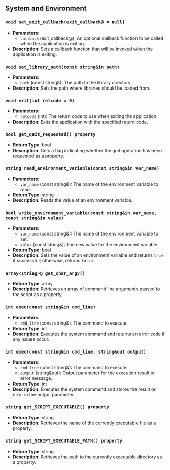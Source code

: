 ## System and Environment

### `void set_exit_callback(exit_callback@ = null)`
- **Parameters**:
  - `callback` (exit_callback@): An optional callback function to be called when the application is exiting.
- **Description**: Sets a callback function that will be invoked when the application is exiting.

### `void set_library_path(const string&in path)`
- **Parameters**:
  - `path` (const string&): The path to the library directory.
- **Description**: Sets the path where libraries should be loaded from.

### `void exit(int retcode = 0)`
- **Parameters**:
  - `retcode` (int): The return code to use when exiting the application.
- **Description**: Exits the application with the specified return code.

### `bool get_quit_requested() property`
- **Return Type**: bool
- **Description**: Gets a flag indicating whether the quit operation has been requested as a property.

### `string read_environment_variable(const string&in var_name)`
- **Parameters**:
  - `var_name` (const string&): The name of the environment variable to read.
- **Return Type**: string
- **Description**: Reads the value of an environment variable.

### `bool write_environment_variable(const string&in var_name, const string&in value)`
- **Parameters**:
  - `var_name` (const string&): The name of the environment variable to set.
  - `value` (const string&): The new value for the environment variable.
- **Return Type**: bool
- **Description**: Sets the value of an environment variable and returns `true` if successful; otherwise, returns `false`.

### `array<string>@ get_char_argv()`
- **Return Type**: array<string>
- **Description**: Retrieves an array of command line arguments passed to the script as a property.

### `int exec(const string&in cmd_line)`
- **Parameters**:
  - `cmd_line` (const string&): The command to execute.
- **Return Type**: int
- **Description**: Executes the system command and returns an error code if any issues occur.

### `int exec(const string&in cmd_line, string&out output)`
- **Parameters**:
  - `cmd_line` (const string&): The command to execute.
  - `output` (string&out): Output parameter for the execution result or error message.
- **Return Type**: int
- **Description**: Executes the system command and stores the result or error in the output parameter.

### `string get_SCRIPT_EXECUTABLE() property`
- **Return Type**: string
- **Description**: Retrieves the name of the currently executable file as a property.

### `string get_SCRIPT_EXECUTABLE_PATH() property`
- **Return Type**: string
- **Description**: Retrieves the path to the currently executable directory as a property.
